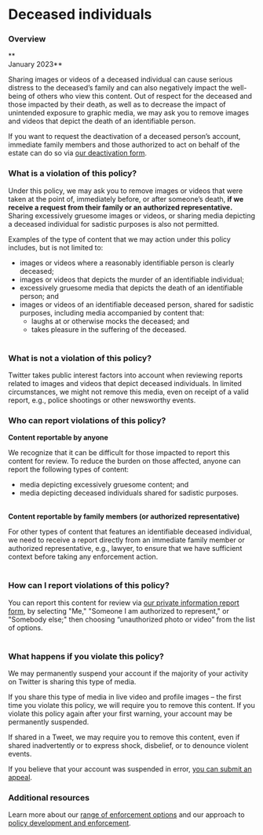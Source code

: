 Deceased individuals
====================

### Overview

**  
January 2023**

Sharing images or videos of a deceased individual can cause serious distress to the deceased’s family and can also negatively impact the well-being of others who view this content. Out of respect for the deceased and those impacted by their death, as well as to decrease the impact of unintended exposure to graphic media, we may ask you to remove images and videos that depict the death of an identifiable person.   

If you want to request the deactivation of a deceased person’s account, immediate family members and those authorized to act on behalf of the estate can do so via [our deactivation form](https://help.twitter.com/forms/account-access/deactivate-or-close-account/deactivate-account-for-deceased).

### What is a violation of this policy?

Under this policy, we may ask you to remove images or videos that were taken at the point of, immediately before, or after someone’s death, **if we receive a request from their family or an authorized representative.** Sharing excessively gruesome images or videos, or sharing media depicting a deceased individual for sadistic purposes is also not permitted. 

Examples of the type of content that we may action under this policy includes, but is not limited to:  

* images or videos where a reasonably identifiable person is clearly deceased; 
* images or videos that depicts the murder of an identifiable individual;
* excessively gruesome media that depicts the death of an identifiable person; and
* images or videos of an identifiable deceased person, shared for sadistic purposes, including media accompanied by content that:
    * laughs at or otherwise mocks the deceased; and
    * takes pleasure in the suffering of the deceased.  
         

### What is not a violation of this policy?

Twitter takes public interest factors into account when reviewing reports related to images and videos that depict deceased individuals. In limited circumstances, we might not remove this media, even on receipt of a valid report, e.g., police shootings or other newsworthy events.

### Who can report violations of this policy?  

**Content reportable by anyone** 

We recognize that it can be difficult for those impacted to report this content for review. To reduce the burden on those affected, anyone can report the following types of content:

* media depicting excessively gruesome content; and
* media depicting deceased individuals shared for sadistic purposes.   
     

**Content reportable by family members (or authorized representative)**

For other types of content that features an identifiable deceased individual, we need to receive a report directly from an immediate family member or authorized representative, e.g., lawyer, to ensure that we have sufficient context before taking any enforcement action.  
 

### How can I report violations of this policy?  

  
You can report this content for review via [our private information report form](https://help.twitter.com/forms/private_information), by selecting "Me," "Someone I am authorized to represent," or "Somebody else;" then choosing “unauthorized photo or video” from the list of options.  
 

### What happens if you violate this policy?  

  
We may permanently suspend your account if the majority of your activity on Twitter is sharing this type of media.

If you share this type of media in live video and profile images – the first time you violate this policy, we will require you to remove this content. If you violate this policy again after your first warning, your account may be permanently suspended.

If shared in a Tweet, we may require you to remove this content, even if  shared inadvertently or to express shock, disbelief, or to denounce violent events.

If you believe that your account was suspended in error, [you can submit an appeal](https://help.twitter.com/forms/general?subtopic=suspended).  
  

### Additional resources  

  
Learn more about our [range of enforcement options](https://help.twitter.com/rules-and-policies/enforcement-options) and our approach to [policy development and enforcement](https://help.twitter.com/rules-and-policies/enforcement-philosophy).